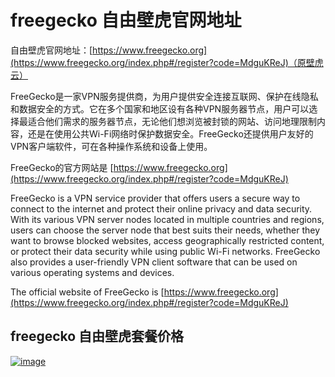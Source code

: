 # freegecko 自由壁虎官网地址

自由壁虎官网地址：[https://www.freegecko.org](https://www.freegecko.org/index.php#/register?code=MdguKReJ)（原壁虎云）

FreeGecko是一家VPN服务提供商，为用户提供安全连接互联网、保护在线隐私和数据安全的方式。它在多个国家和地区设有各种VPN服务器节点，用户可以选择最适合他们需求的服务器节点，无论他们想浏览被封锁的网站、访问地理限制内容，还是在使用公共Wi-Fi网络时保护数据安全。FreeGecko还提供用户友好的VPN客户端软件，可在各种操作系统和设备上使用。

FreeGecko的官方网站是 [https://www.freegecko.org](https://www.freegecko.org/index.php#/register?code=MdguKReJ)

FreeGecko is a VPN service provider that offers users a secure way to connect to the internet and protect their online privacy and data security. With its various VPN server nodes located in multiple countries and regions, users can choose the server node that best suits their needs, whether they want to browse blocked websites, access geographically restricted content, or protect their data security while using public Wi-Fi networks. FreeGecko also provides a user-friendly VPN client software that can be used on various operating systems and devices. 

The official website of FreeGecko is [https://www.freegecko.org](https://www.freegecko.org/index.php#/register?code=MdguKReJ)

## freegecko 自由壁虎套餐价格

[![image](https://github.com/sshadowrocket/freegecko/assets/3085274/6b012978-f0be-49e5-a90b-92010eda9a9f)](https://www.freegecko.org/index.php#/register?code=MdguKReJ)
